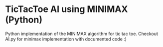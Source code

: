 # TicTacToe AI using MINIMAX (Python)
Python implementation of the MINIMAX algorithm for tic tac toe.
Checkout AI.py for minimax implementation with documented code :)
